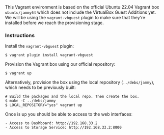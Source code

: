 This Vagrant environment is based on the official Ubuntu 22.04 Vagrant box
`ubuntu/jammy64` which does not include the VirtualBox Guest Additions yet. We will
be using the `vagrant-vbguest` plugin to make sure that they're installed
before we reach the provisioning stage.

### Instructions

Install the `vagrant-vbguest` plugin:

    $ vagrant plugin install vagrant-vbguest

Provision the Vagrant box using our official repository:

    $ vagrant up

Alternatively, provision the box using the local repository (`../debs/jammy`),
which needs to be previously built:

    # Build the packages and the local repo. Then create the box.
    $ make -C ../debs/jammy
    $ LOCAL_REPOSITORY="yes" vagrant up

Once is up you should be able to access to the web interfaces:

    - Access to Dashboard: http://192.168.33.2
    - Access to Storage Service: http://192.168.33.2:8000
